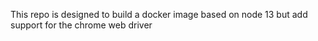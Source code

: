 This repo is designed to build a docker image based on node 13 but add support for the chrome web driver
